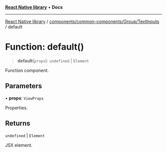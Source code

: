 [**React Native library**](../../../../../index.md) • **Docs**

***

[React Native library](../../../../../modules.md) / [components/common-components/Group/TextInputs](../index.md) / default

# Function: default()

> **default**(`props`): `undefined` \| `Element`

Function component.

## Parameters

• **props**: `ViewProps`

Properties.

## Returns

`undefined` \| `Element`

JSX element.
